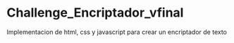 # Challenge_Encriptador_vfinal
Implementacion de html, css y javascript para crear un encriptador de texto
